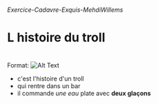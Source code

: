 ###### Exercice-Cadavre-Exquis-MehdiWillems <h6>

# __**L histoire du troll**__ <h1> 

Format: ![Alt Text](https://media.giphy.com/media/4J5AbUY4LmagU/giphy.gif)

* c'est l'histoire d'un troll 
* qui rentre dans un bar
* il commande *une eau* plate avec __deux glaçons__


